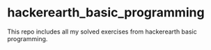 # hackerearth_basic_programming
This repo includes all my solved exercises from hackerearth basic programming.
